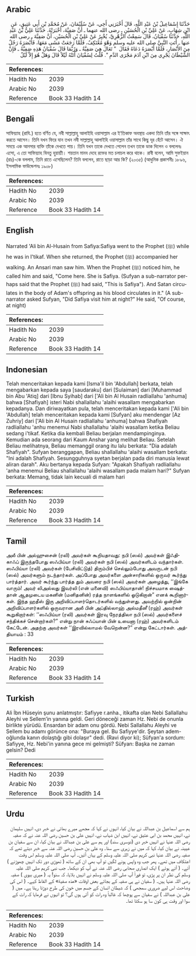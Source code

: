 ## Arabic


<div dir="rtl" lang="ar" style={{fontSize:'larger',backgroundColor:'#f8f9fa',padding:20}}>
حَدَّثَنَا إِسْمَاعِيلُ بْنُ عَبْدِ اللَّهِ، قَالَ أَخْبَرَنِي أَخِي، عَنْ سُلَيْمَانَ، عَنْ مُحَمَّدِ بْنِ أَبِي عَتِيقٍ، عَنِ ابْنِ شِهَابٍ، عَنْ عَلِيِّ بْنِ الْحُسَيْنِ ـ رضى الله عنهما ـ أَنَّ صَفِيَّةَ، أَخْبَرَتْهُ‏.‏ حَدَّثَنَا عَلِيُّ بْنُ عَبْدِ اللَّهِ، حَدَّثَنَا سُفْيَانُ، قَالَ سَمِعْتُ الزُّهْرِيَّ، يُخْبِرُ عَنْ عَلِيِّ بْنِ الْحُسَيْنِ، أَنَّ صَفِيَّةَ ـ رضى الله عنها ـ أَتَتِ النَّبِيَّ صلى الله عليه وسلم وَهْوَ مُعْتَكِفٌ، فَلَمَّا رَجَعَتْ مَشَى مَعَهَا، فَأَبْصَرَهُ رَجُلٌ مِنَ الأَنْصَارِ، فَلَمَّا أَبْصَرَهُ دَعَاهُ فَقَالَ ‏ "‏ تَعَالَ هِيَ صَفِيَّةُ ـ وَرُبَّمَا قَالَ سُفْيَانُ هَذِهِ صَفِيَّةُ ـ فَإِنَّ الشَّيْطَانَ يَجْرِي مِنَ ابْنِ آدَمَ مَجْرَى الدَّمِ ‏"‏‏.‏ قُلْتُ لِسُفْيَانَ أَتَتْهُ لَيْلاً قَالَ وَهَلْ هُوَ إِلاَّ لَيْلٌ
</div>
<div style={{backgroundColor:'#f8f9fa',padding:20, marginBottom: 10}}><table> <thead> <tr> <th>References:</th> <th></th> </tr> </thead> <tbody><tr><td>Hadith No</td><td>2039</td></tr><tr><td>Arabic No</td><td>2039</td></tr><tr><td>Reference</td><td>Book 33 Hadith 14</td></tr></tbody></table></div>

## Bengali


<div dir="ltr" lang="bn" style={{fontSize:'larger',backgroundColor:'#f8f9fa',padding:20}}>
সাফিয়্যাহ (রাযি.) হতে বর্ণিত যে, নবী সাল্লাল্লাহু আলাইহি ওয়াসাল্লাম এর ই‘তিকাফ অবস্থায় একদা তিনি তাঁর সঙ্গে সাক্ষাৎ করতে আসেন। তিনি যখন ফিরে যান তখন নবী সাল্লাল্লাহু আলাইহি ওয়াসাল্লাম তাঁর সাথে কিছু দূর হেঁটে আসেন। ঐ সময়ে এক আনসার ব্যক্তি তাঁকে দেখতে পায়। তিনি যখন তাকে দেখতে পেলেন তখন তাকে ডাক দিলেন ও বললেনঃ এসো, এ তো সাফিয়্যাহ বিনতু হুয়ায়্যী। শয়তান মানব দেহে রক্তের মত চলাচল করে থাকে। রাবী বলেন, আমি সুফইয়ান (রাঃ)-কে বললাম, তিনি রাতে এসেছিলেন? তিনি বললেন, রাতে ছাড়া আর কি? (২০৩৫) (আধুনিক প্রকাশনীঃ ১৮৯৬, ইসলামিক ফাউন্ডেশনঃ ১৯০৮)
</div>
<div style={{backgroundColor:'#f8f9fa',padding:20, marginBottom: 10}}><table> <thead> <tr> <th>References:</th> <th></th> </tr> </thead> <tbody><tr><td>Hadith No</td><td>2039</td></tr><tr><td>Arabic No</td><td>2039</td></tr><tr><td>Reference</td><td>Book 33 Hadith 14</td></tr></tbody></table></div>

## English


<div dir="ltr" lang="en" style={{fontSize:'larger',backgroundColor:'#f8f9fa',padding:20}}>
Narrated 'Ali bin Al-Husain from Safiya:Safiya went to the Prophet (ﷺ) while he was in I'tikaf. When she returned, the Prophet (ﷺ) accompanied her walking. An Ansari man saw him. When the Prophet (ﷺ) noticed him, he called him and said, "Come here. She is Safiya. (Sufyan a sub-narrator perhaps said that the Prophet (ﷺ) had said, "This is Safiya"). And Satan circulates in the body of Adam's offspring as his blood circulates in it." (A sub-narrator asked Sufyan, "Did Safiya visit him at night?" He said, "Of course, at night)
</div>
<div style={{backgroundColor:'#f8f9fa',padding:20, marginBottom: 10}}><table> <thead> <tr> <th>References:</th> <th></th> </tr> </thead> <tbody><tr><td>Hadith No</td><td>2039</td></tr><tr><td>Arabic No</td><td>2039</td></tr><tr><td>Reference</td><td>Book 33 Hadith 14</td></tr></tbody></table></div>

## Indonesian


<div dir="ltr" lang="id" style={{fontSize:'larger',backgroundColor:'#f8f9fa',padding:20}}>
Telah menceritakan kepada kami [Isma'il bin 'Abdullah] berkata, telah mengabarkan kepada saya [saudaraku] dari [Sulaiman] dari [Muhammad bin Abu 'Atiq] dari [Ibnu Syihab] dari ['Ali bin Al Husain radliallahu 'anhuma] bahwa [Shafiyah] isteri Nabi shallallahu 'alaihi wasallam mengabarkan kepadanya. Dan diriwayatkan pula, telah menceritakan kepada kami ['Ali bin 'Abdullah] telah menceritakan kepada kami [Sufyan] aku mendengar [Az Zuhriy] dari ['Ali bin Al Husain radliallahu 'anhuma] bahwa Shafiyah radliallahu 'anhu menemui Nabi shallallahu 'alaihi wasallam ketika Beliau sedang i'tikaf. Ketika dia kembali Beliau berjalan mendampinginya. Kemudian ada seorang dari Kaum Anshar yang melihat Beliau. Setelah Beliau melihatnya, Beliau memanggil orang itu lalu berkata: "Dia adalah Shafiyah". Sufyan beranggapan, Beliau shallallahu 'alaihi wasallam berkata: "Ini adalah Shafiyah. Sesungguhnya syetan berjalan pada diri manusia lewat aliran darah". Aku bertanya kepada Sufyan: "Apakah Shafiyah radliallahu 'anha menemui Beliau shallallahu 'alaihi wasallam pada malam hari?" Sufyan berkata: Memang, tidak lain kecuali di malam hari
</div>
<div style={{backgroundColor:'#f8f9fa',padding:20, marginBottom: 10}}><table> <thead> <tr> <th>References:</th> <th></th> </tr> </thead> <tbody><tr><td>Hadith No</td><td>2039</td></tr><tr><td>Arabic No</td><td>2039</td></tr><tr><td>Reference</td><td>Book 33 Hadith 14</td></tr></tbody></table></div>

## Tamil


<div dir="ltr" lang="ta" style={{fontSize:'larger',backgroundColor:'#f8f9fa',padding:20}}>
அலீ பின் அல்ஹுசைன் (ரலி) அவர்கள் கூறியதாவது: நபி (ஸல்) அவர்கள் இஃதிகாஃப் இருந்தபோது ஸஃபிய்யா (ரலி) அவர்கள் நபி (ஸல்) அவர்களிடம் வந்தார்கள். ஸஃபிய்யா (ரலி) அவர்கள் (பேசிவிட்டுத்) திரும்பிச் செல்லும்போது அவருடன் நபி (ஸல்) அவர்களும் நடந்தார்கள். அப்போது அவர்களை அன்சாரிகளில் ஒருவர் கூர்ந்து பார்த்தார். அவர் கூர்ந்து பார்த்த தும் அவரை நபி (ஸல்) அவர்கள் அழைத்து, ‘‘இங்கே வாரும்! அவர் லிஅல்லது இவர்லி (என் மனைவி) ஸஃபிய்யாதான்! நிச்சயமாக ஷைத்தான் ஆதமுடைய மகனின் (மனிதனின்) ரத்த நாளங்களில் ஓடுகிறான்” எனக் கூறினார்கள். இந்த ஹதீஸ் இரு அறிவிப்பாளர்தொடர்களில் வந்துள்ளது. அவற்றில் ஒன்றின் அறிவிப்பாளர்களில் ஒருவரான அலீ பின் அப்தில்லாஹ் அல்மதீனீ (ரஹ்) அவர்கள் கூறுகிறார்கள்: ‘‘ஸஃபிய்யா (ரலி) அவர்கள் இரவு நேரத்திலா நபி (ஸல்) அவர்களைச் சந்திக்கச் சென்றார்கள்?” என்று நான் சுஃப்யான் பின் உயைனா (ரஹ்) அவர்களிடம் கேட்டேன். அதற்கு அவர்கள் ‘‘இரவில்லாமல் வேறென்ன?” என்று கேட்டார்கள். அத்தியாயம் : 33
</div>
<div style={{backgroundColor:'#f8f9fa',padding:20, marginBottom: 10}}><table> <thead> <tr> <th>References:</th> <th></th> </tr> </thead> <tbody><tr><td>Hadith No</td><td>2039</td></tr><tr><td>Arabic No</td><td>2039</td></tr><tr><td>Reference</td><td>Book 33 Hadith 14</td></tr></tbody></table></div>

## Turkish


<div dir="ltr" lang="tr" style={{fontSize:'larger',backgroundColor:'#f8f9fa',padding:20}}>
Ali İbn Hüseyin şunu anlatmıştır: Safiyye r.anha., itikafta olan Nebi Sallallahu Aleyhi ve Sellem’in yanına geldi. Geri döneceği zaman Hz. Nebi de onunla birlikte yürüdü. Ensardan bir adam onu gördü. Nebi Sallallahu Aleyhi ve Sellem bu adamı görünce ona: "Buraya gel. Bu Safiyye'dir. Şeytan adem-oğlunda kanın dolaştığı gibi dolaşır" dedi. (Ravi diyor ki); Süfyan'a sordum: Safiyye, Hz. Nebi'in yanına gece mi gelmişti? Süfyan: Başka ne zaman gelsin? Dedi
</div>
<div style={{backgroundColor:'#f8f9fa',padding:20, marginBottom: 10}}><table> <thead> <tr> <th>References:</th> <th></th> </tr> </thead> <tbody><tr><td>Hadith No</td><td>2039</td></tr><tr><td>Arabic No</td><td>2039</td></tr><tr><td>Reference</td><td>Book 33 Hadith 14</td></tr></tbody></table></div>

## Urdu


<div dir="rtl" lang="ur" style={{fontSize:'larger',backgroundColor:'#f8f9fa',padding:20}}>
ہم سے اسماعیل بن عبداللہ نے بیان کیا، انہوں نے کہا کہ مجھے میرے بھائی نے خبر دی، انہیں سلیمان نے، انہیں محمد بن ابی عتیق نے، انہیں ابن شہاب نے، انہیں علی بن حسین رضی اللہ عنہ نے کہ صفیہ رضی اللہ عنہا نے انہیں خبر دی (دوسری سند) اور ہم سے علی بن عبداللہ نے بیان کیا، ان سے سفیان بن عیینہ نے بیان کیا، کہا کہ میں نے زہری سے سنا۔ وہ علی بن حسین رضی اللہ عنہ سے خبر دیتے تھے کہ صفیہ رضی اللہ عنہا نبی کریم صلی اللہ علیہ وسلم کے یہاں آئیں۔ آپ صلی اللہ علیہ وسلم اس وقت اعتکاف میں تھے۔ پھر جب وہ واپس ہونے لگیں تو آپ بھی ان کے ساتھ ( تھوڑی دور تک انہیں چھوڑنے ) آئے۔ ( آتے ہوئے ) ایک انصاری صحابی رضی اللہ عنہ نے آپ کو دیکھا۔ جب نبی کریم صلی اللہ علیہ وسلم کی نظر ان پر پڑی، تو فوراً آپ صلی اللہ علیہ وسلم نے انہیں بلایا، کہ سنو! یہ ( میری بیوی ) صفیہ رضی اللہ عنہا ہیں۔ ( سفیان نے ہی صفیہ کے بجائے بعض اوقات «هذه صفية» کے الفاظ کہے۔ ( اس کی وضاحت اس لیے ضروری سمجھی ) کہ شیطان انسان کے جسم میں خون کی طرح دوڑتا رہتا ہے۔ میں ( علی بن عبداللہ ) نے سفیان سے پوچھا کہ غالباً وہ رات کو آئی ہوں گی؟ تو انہوں نے فرمایا کہ رات کے سوا اور وقت ہی کون سا ہو سکتا تھا۔
</div>
<div style={{backgroundColor:'#f8f9fa',padding:20, marginBottom: 10}}><table> <thead> <tr> <th>References:</th> <th></th> </tr> </thead> <tbody><tr><td>Hadith No</td><td>2039</td></tr><tr><td>Arabic No</td><td>2039</td></tr><tr><td>Reference</td><td>Book 33 Hadith 14</td></tr></tbody></table></div>